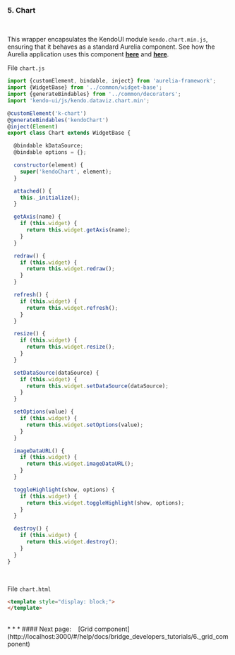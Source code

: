 <br>

### 5. Chart
<br>

This wrapper encapsulates the KendoUI module `kendo.chart.min.js`, ensuring that it behaves as a standard Aurelia component. See how the Aurelia application uses this component **[here](#/help/docs/app_developers_tutorials/5._chart_component)** and **[here](#/samples/chart)**.
<br>

File `chart.js`
<br>
```javascript
import {customElement, bindable, inject} from 'aurelia-framework';
import {WidgetBase} from '../common/widget-base';
import {generateBindables} from '../common/decorators';
import 'kendo-ui/js/kendo.dataviz.chart.min';

@customElement('k-chart')
@generateBindables('kendoChart')
@inject(Element)
export class Chart extends WidgetBase {

  @bindable kDataSource;
  @bindable options = {};

  constructor(element) {
    super('kendoChart', element);
  }

  attached() {
    this._initialize();
  }

  getAxis(name) {
    if (this.widget) {
      return this.widget.getAxis(name);
    }
  }

  redraw() {
    if (this.widget) {
      return this.widget.redraw();
    }
  }

  refresh() {
    if (this.widget) {
      return this.widget.refresh();
    }
  }

  resize() {
    if (this.widget) {
      return this.widget.resize();
    }
  }

  setDataSource(dataSource) {
    if (this.widget) {
      return this.widget.setDataSource(dataSource);
    }
  }

  setOptions(value) {
    if (this.widget) {
      return this.widget.setOptions(value);
    }
  }

  imageDataURL() {
    if (this.widget) {
      return this.widget.imageDataURL();
    }
  }

  toggleHighlight(show, options) {
    if (this.widget) {
      return this.widget.toggleHighlight(show, options);
    }
  }

  destroy() {
    if (this.widget) {
      return this.widget.destroy();
    }
  }
}
```
<br>

File `chart.html`
<br>
```html
<template style="display: block;">
</template>
```

<br>
* * *
#### Next page: &nbsp;&nbsp; [Grid component](http://localhost:3000/#/help/docs/bridge_developers_tutorials/6._grid_component)


